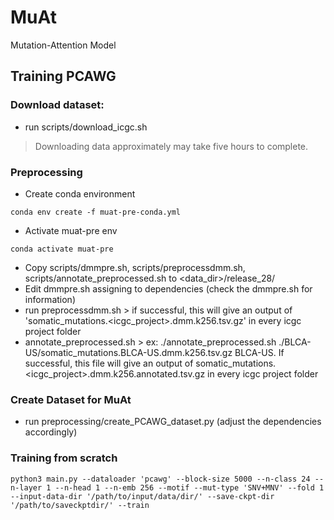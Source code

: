 # MuAt

Mutation-Attention Model

## Training PCAWG
### Download dataset:
* run scripts/download_icgc.sh
	
> Downloading data approximately may take five hours to complete.

### Preprocessing

  * Create conda environment
```
conda env create -f muat-pre-conda.yml
```
  * Activate muat-pre env
```
conda activate muat-pre
```
  * Copy scripts/dmmpre.sh, scripts/preprocessdmm.sh, scripts/annotate_preprocessed.sh to <data_dir>/release_28/
  * Edit dmmpre.sh assigning to dependencies (check the dmmpre.sh for information)
  * run preprocessdmm.sh > if successful, this will give an output of 'somatic_mutations.<icgc_project>.dmm.k256.tsv.gz' in every icgc project folder
  * annotate_preprocessed.sh > ex: ./annotate_preprocessed.sh ./BLCA-US/somatic_mutations.BLCA-US.dmm.k256.tsv.gz BLCA-US. If successful, this file will give an output of somatic_mutations.<icgc_project>.dmm.k256.annotated.tsv.gz in every icgc project folder

### Create Dataset for MuAt
* run preprocessing/create_PCAWG_dataset.py (adjust the dependencies accordingly)

### Training from scratch
```
python3 main.py --dataloader 'pcawg' --block-size 5000 --n-class 24 --n-layer 1 --n-head 1 --n-emb 256 --motif --mut-type 'SNV+MNV' --fold 1 --input-data-dir '/path/to/input/data/dir/' --save-ckpt-dir '/path/to/saveckptdir/' --train
```
